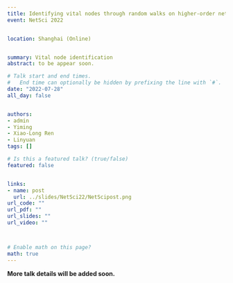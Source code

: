```yaml
---
title: Identifying vital nodes through random walks on higher-order networks
event: NetSci 2022


location: Shanghai (Online)


summary: Vital node identification
abstract: to be appear soon.

# Talk start and end times.
#   End time can optionally be hidden by prefixing the line with `#`.
date: "2022-07-28"
all_day: false


authors: 
- admin
- Yiming
- Xiao-Long Ren
- Linyuan
tags: []

# Is this a featured talk? (true/false)
featured: false


links:
- name: post
  url: ../slides/NetSci22/NetScipost.png
url_code: ""
url_pdf: ""
url_slides: ""
url_video: ""



# Enable math on this page?
math: true
---
```


**More talk details will be added soon.**
